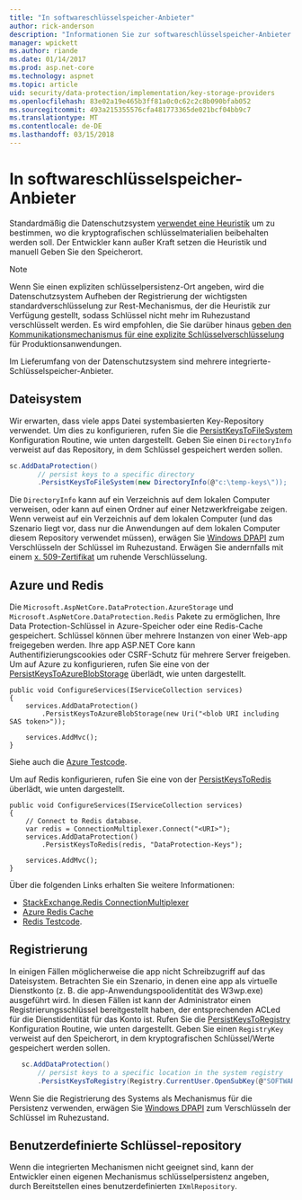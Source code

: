 ```yaml
---
title: "In softwareschlüsselspeicher-Anbieter"
author: rick-anderson
description: "Informationen Sie zur softwareschlüsselspeicher-Anbieter in ASP.NET Core und wichtige Speicherorte zu konfigurieren."
manager: wpickett
ms.author: riande
ms.date: 01/14/2017
ms.prod: asp.net-core
ms.technology: aspnet
ms.topic: article
uid: security/data-protection/implementation/key-storage-providers
ms.openlocfilehash: 83e02a19e465b3ff81a0c0c62c2c8b090bfab052
ms.sourcegitcommit: 493a215355576cfa481773365de021bcf04bb9c7
ms.translationtype: MT
ms.contentlocale: de-DE
ms.lasthandoff: 03/15/2018
---
```

# <a name="key-storage-providers"></a>In softwareschlüsselspeicher-Anbieter

<a name="data-protection-implementation-key-storage-providers"></a>

Standardmäßig die Datenschutzsystem [verwendet eine Heuristik](xref:security/data-protection/configuration/default-settings) um zu bestimmen, wo die kryptografischen schlüsselmaterialien beibehalten werden soll. Der Entwickler kann außer Kraft setzen die Heuristik und manuell Geben Sie den Speicherort.

> [!NOTE]
> Wenn Sie einen expliziten schlüsselpersistenz-Ort angeben, wird die Datenschutzsystem Aufheben der Registrierung der wichtigsten standardverschlüsselung zur Rest-Mechanismus, der die Heuristik zur Verfügung gestellt, sodass Schlüssel nicht mehr im Ruhezustand verschlüsselt werden. Es wird empfohlen, die Sie darüber hinaus [geben den Kommunikationsmechanismus für eine explizite Schlüsselverschlüsselung](key-encryption-at-rest.md#data-protection-implementation-key-encryption-at-rest-providers) für Produktionsanwendungen.

Im Lieferumfang von der Datenschutzsystem sind mehrere integrierte-Schlüsselspeicher-Anbieter.

## <a name="file-system"></a>Dateisystem

Wir erwarten, dass viele apps Datei systembasierten Key-Repository verwendet. Um dies zu konfigurieren, rufen Sie die [PersistKeysToFileSystem](https://github.com/aspnet/DataProtection/blob/rel/1.1.0/src/Microsoft.AspNetCore.DataProtection/DataProtectionBuilderExtensions.cs) Konfiguration Routine, wie unten dargestellt. Geben Sie einen `DirectoryInfo` verweist auf das Repository, in dem Schlüssel gespeichert werden sollen.

```csharp
sc.AddDataProtection()
       // persist keys to a specific directory
       .PersistKeysToFileSystem(new DirectoryInfo(@"c:\temp-keys\"));
   ```

Die `DirectoryInfo` kann auf ein Verzeichnis auf dem lokalen Computer verweisen, oder kann auf einen Ordner auf einer Netzwerkfreigabe zeigen. Wenn verweist auf ein Verzeichnis auf dem lokalen Computer (und das Szenario liegt vor, dass nur die Anwendungen auf dem lokalen Computer diesem Repository verwendet müssen), erwägen Sie [Windows DPAPI](key-encryption-at-rest.md#data-protection-implementation-key-encryption-at-rest) zum Verschlüsseln der Schlüssel im Ruhezustand. Erwägen Sie andernfalls mit einem [x. 509-Zertifikat](key-encryption-at-rest.md#data-protection-implementation-key-encryption-at-rest) um ruhende Verschlüsselung.

## <a name="azure-and-redis"></a>Azure und Redis

Die `Microsoft.AspNetCore.DataProtection.AzureStorage` und `Microsoft.AspNetCore.DataProtection.Redis` Pakete zu ermöglichen, Ihre Data Protection-Schlüssel in Azure-Speicher oder eine Redis-Cache gespeichert. Schlüssel können über mehrere Instanzen von einer Web-app freigegeben werden. Ihre app ASP.NET Core kann Authentifizierungscookies oder CSRF-Schutz für mehrere Server freigeben. Um auf Azure zu konfigurieren, rufen Sie eine von der [PersistKeysToAzureBlobStorage](https://github.com/aspnet/DataProtection/blob/rel/1.1.0/src/Microsoft.AspNetCore.DataProtection.AzureStorage/AzureDataProtectionBuilderExtensions.cs) überlädt, wie unten dargestellt.

```
public void ConfigureServices(IServiceCollection services)
{
    services.AddDataProtection()
        .PersistKeysToAzureBlobStorage(new Uri("<blob URI including SAS token>"));

    services.AddMvc();
}
```

Siehe auch die [Azure Testcode](https://github.com/aspnet/DataProtection/blob/rel/1.1.0/samples/AzureBlob/Program.cs).

Um auf Redis konfigurieren, rufen Sie eine von der [PersistKeysToRedis](https://github.com/aspnet/DataProtection/blob/rel/1.1.0/src/Microsoft.AspNetCore.DataProtection.Redis/RedisDataProtectionBuilderExtensions.cs) überlädt, wie unten dargestellt.

```
public void ConfigureServices(IServiceCollection services)
{
    // Connect to Redis database.
    var redis = ConnectionMultiplexer.Connect("<URI>");
    services.AddDataProtection()
        .PersistKeysToRedis(redis, "DataProtection-Keys");

    services.AddMvc();
}
```

Über die folgenden Links erhalten Sie weitere Informationen:

- [StackExchange.Redis ConnectionMultiplexer](https://github.com/StackExchange/StackExchange.Redis/blob/master/docs/Basics.md)
- [Azure Redis Cache](https://docs.microsoft.com/azure/redis-cache/cache-dotnet-how-to-use-azure-redis-cache#connect-to-the-cache)
- [Redis Testcode](https://github.com/aspnet/DataProtection/blob/rel/1.1.0/samples/Redis/Program.cs).

## <a name="registry"></a>Registrierung

In einigen Fällen möglicherweise die app nicht Schreibzugriff auf das Dateisystem. Betrachten Sie ein Szenario, in denen eine app als virtuelle Dienstkonto (z. B. die app-Anwendungspoolidentität des W3wp.exe) ausgeführt wird. In diesen Fällen ist kann der Administrator einen Registrierungsschlüssel bereitgestellt haben, der entsprechenden ACLed für die Dienstidentität für das Konto ist. Rufen Sie die [PersistKeysToRegistry](https://github.com/aspnet/DataProtection/blob/rel/1.1.0/src/Microsoft.AspNetCore.DataProtection/DataProtectionBuilderExtensions.cs) Konfiguration Routine, wie unten dargestellt. Geben Sie einen `RegistryKey` verweist auf den Speicherort, in dem kryptografischen Schlüssel/Werte gespeichert werden sollen.

```csharp
   sc.AddDataProtection()
       // persist keys to a specific location in the system registry
       .PersistKeysToRegistry(Registry.CurrentUser.OpenSubKey(@"SOFTWARE\Sample\keys"));
   ```

Wenn Sie die Registrierung des Systems als Mechanismus für die Persistenz verwenden, erwägen Sie [Windows DPAPI](key-encryption-at-rest.md#data-protection-implementation-key-encryption-at-rest) zum Verschlüsseln der Schlüssel im Ruhezustand.

## <a name="custom-key-repository"></a>Benutzerdefinierte Schlüssel-repository

Wenn die integrierten Mechanismen nicht geeignet sind, kann der Entwickler einen eigenen Mechanismus schlüsselpersistenz angeben, durch Bereitstellen eines benutzerdefinierten `IXmlRepository`.
